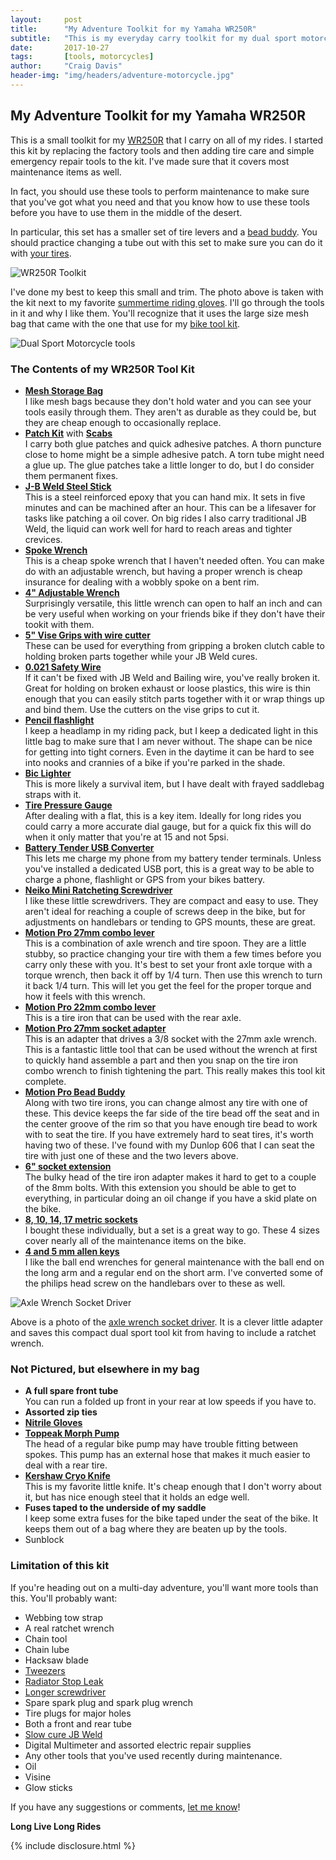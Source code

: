 ```yaml
---
layout:     post
title:      "My Adventure Toolkit for my Yamaha WR250R"
subtitle:   "This is my everyday carry toolkit for my dual sport motorcycle. This is a compact toolkit for a WR250R."
date:       2017-10-27
tags:       [tools, motorcycles]
author:     "Craig Davis"
header-img: "img/headers/adventure-motorcycle.jpg"
---
```


<style>
.overlay {
  background: rgba(0, 0, 0, 0.6);
}
</style>

## My Adventure Toolkit for my Yamaha WR250R

This is a small toolkit for my [WR250R](https://www.yamahamotorsports.com/dual-sport/models/wr250r)
that I carry on all of my rides. I started this kit by replacing the factory
tools and then adding tire care and simple emergency repair tools to the kit.
I've made sure that it covers most maintenance items as well.

In fact, you should use these tools to perform maintenance to make sure that
you've got what you need and that you know how to use these tools before you
have to use them in the middle of the desert.

In particular, this set has a smaller set of tire levers and a
[bead buddy](https://www.youtube.com/watch?v=Ir_Xo-g2dnQ). You should practice
changing a tube out with this set to make sure you can do it with
[your tires](http://wr250r.com/articles/tire-guide).

![WR250R Toolkit](/img/posts/adventure-motorcycle-tools/wr250r-toolkit.jpg)

I've done my best to keep this small and trim. The photo above is taken with the
kit next to my favorite [summertime riding gloves](http://amzn.to/2ySNDg9). I'll
go through the tools in it and why I like them. You'll recognize that it uses
the large size mesh bag that came with the one that use for my
[bike tool kit](/2015/06/29/rule-31-essential-bike-tool-kit).

![Dual Sport Motorcycle tools](/img/posts/adventure-motorcycle-tools/dual-sport-tools.jpg)

### The Contents of my WR250R Tool Kit

* __[Mesh Storage Bag](http://amzn.to/2iFJFUm)__<br>
  I like mesh bags because they don't hold water and you can see your
  tools easily through them. They aren't as durable as they could be, but they
  are cheap enough to occasionally replace.
* __[Patch Kit](http://amzn.to/2gKcryI)__ with __[Scabs](http://amzn.to/2gJOmIx)__<br>
  I carry both glue patches and quick adhesive patches. A thorn puncture close
  to home might be a simple adhesive patch. A torn tube might need a glue up.
  The glue patches take a little longer to do, but I do consider them
  permanent fixes.
* __[J-B Weld Steel Stick](http://amzn.to/2y9WWvg)__<br>
  This is a steel reinforced epoxy that you can hand mix. It sets in five
  minutes and can be machined after an hour. This can be a lifesaver for tasks
  like patching a oil cover. On big rides I also carry traditional JB Weld,
  the liquid can work well for hard to reach areas and tighter crevices.
* __[Spoke Wrench](http://amzn.to/2hgRTyD)__<br>
  This is a cheap spoke wrench that I haven't needed often. You can make
  do with an adjustable wrench, but having a proper wrench is cheap insurance
  for dealing with a wobbly spoke on a bent rim.
* __[4" Adjustable Wrench](http://amzn.to/2i9XAOv)__<br>
  Surprisingly versatile, this little wrench can open to half an inch and
  can be very useful when working on your friends bike if they don't have their
  tookit with them.
* __[5" Vise Grips with wire cutter](http://amzn.to/2gIJL9r)__<br>
  These can be used for everything from gripping a broken clutch cable to
  holding broken parts together while your JB Weld cures.
* __[0.021 Safety Wire](http://amzn.to/2hgQ8BA)__<br>
  If it can't be fixed with JB Weld and Bailing wire, you've really broken it.
  Great for holding on broken exhaust or loose plastics, this wire is thin
  enough that you can easily stitch parts together with it or wrap things up
  and bind them. Use the cutters on the vise grips to cut it.
* __[Pencil flashlight](http://amzn.to/2iaHBzE)__<br>
  I keep a headlamp in my riding pack, but I keep a dedicated light in this
  little bag to make sure that I am never without. The shape can be nice for
  getting into tight corners. Even in the daytime it can be hard to see into
  nooks and crannies of a bike if you're parked in the shade.
* __[Bic Lighter](https://amzn.to/3QWMAFX)__<br>
  This is more likely a survival item, but I have dealt with frayed saddlebag
  straps with it.
* __[Tire Pressure Gauge](http://amzn.to/2gJMQpP)__<br>
  After dealing with a flat, this is a key item. Ideally for long rides you
  could carry a more accurate dial gauge, but for a quick fix this will do
  when it only matter that you're at 15 and not 5psi.
* __[Battery Tender USB Converter](http://amzn.to/2gHr5qt)__<br>
  This lets me charge my phone from my battery tender terminals. Unless you've
  installed a dedicated USB port, this is a great way to be able to charge a
  phone, flashlight or GPS from your bikes battery.
* __[Neiko Mini Ratcheting Screwdriver](http://amzn.to/2ze8zRR)__<br>
  I like these little screwdrivers. They are compact and easy to use. They
  aren't ideal for reaching a couple of screws deep in the bike, but for
  adjustments on handlebars or tending to GPS mounts, these are great.
* __[Motion Pro 27mm combo lever](http://amzn.to/2zUhMfc)__<br>
  This is a combination of axle wrench and tire spoon. They are a little stubby,
  so practice changing your tire with them a few times before you carry only
  these with you. It's best to set your front axle torque with a torque wrench,
  then back it off by 1/4 turn. Then use this wrench to turn it back 1/4 turn.
  This will let you get the feel for the proper torque and how it feels with
  this wrench.
* __[Motion Pro 22mm combo lever](http://amzn.to/2zUIMeH)__<br>
  This is a tire iron that can be used with the rear axle.
* __[Motion Pro 27mm socket adapter](http://amzn.to/2gJFxhN)__<br>
  This is an adapter that drives a 3/8 socket with the 27mm axle wrench. This is
  a fantastic little tool that can be used without the wrench at first to
  quickly hand assemble a part and then you snap on the tire iron combo wrench
  to finish tightening the part. This really makes this tool kit complete.
* __[Motion Pro Bead Buddy](http://amzn.to/2gHgonY)__<br>
  Along with two tire irons, you can change almost any tire with one of these.
  This device keeps the far side of the tire bead off the seat and in the center
  groove of the rim so that you have enough tire bead to work with to seat the
  tire. If you have extremely hard to seat tires, it's worth having two of
  these. I've found with my Dunlop 606 that I can seat the tire with just
  one of these and the two levers above.
* __[6" socket extension](http://amzn.to/2ibVKgb)__<br>
  The bulky head of the tire iron adapter makes it hard to get to a couple of
  the 8mm bolts. With this extension you should be able to get to everything,
  in particular doing an oil change if you have a skid plate on the bike.
* __[8, 10, 14, 17 metric sockets](https://amzn.to/40rqbn0)__<br>
  I bought these individually, but a set is a great way to go. These 4 sizes
  cover nearly all of the maintenance items on the bike.
* __[4 and 5 mm allen keys](http://amzn.to/2gJGUgr)__<br>
  I like the ball end wrenches for general maintenance with the ball end on the
  long arm and a regular end on the short arm. I've converted some of the
  philips head screw on the handlebars over to these as well.

![Axle Wrench Socket Driver](/img/posts/adventure-motorcycle-tools/axle-wrench.jpg)

Above is a photo of the [axle wrench socket driver](http://amzn.to/2gJFxhN). It
is a clever little adapter and saves this compact dual sport tool kit from
having to include a ratchet wrench.

### Not Pictured, but elsewhere in my bag
* __A full spare front tube__<br>
  You can run a folded up front in your rear at low speeds if you have to.
* __Assorted zip ties__
* __[Nitrile Gloves](http://amzn.to/2zUkW2y)__
* __[Toppeak Morph Pump](http://amzn.to/2gK612R)__<br>
  The head of a regular bike pump may have trouble fitting between spokes. This
  pump has an external hose that makes it much easier to deal with a rear tire.
* __[Kershaw Cryo Knife](http://amzn.to/2gKXRXD)__<br>
  This is my favorite little knife. It's cheap enough that I don't worry about
  it, but has nice enough steel that it holds an edge well.
* __Fuses taped to the underside of my saddle__<br>
  I keep some extra fuses for the bike taped under the seat of the bike. It
  keeps them out of a bag where they are beaten up by the tools.
* Sunblock

### Limitation of this kit

If you're heading out on a multi-day adventure, you'll want more tools than
this. You'll probably want:

* Webbing tow strap
* A real ratchet wrench
* Chain tool
* Chain lube
* Hacksaw blade
* [Tweezers](http://amzn.to/2ico4ir)
* [Radiator Stop Leak](http://amzn.to/2zh93GR)
* [Longer screwdriver](http://amzn.to/2zXcnEg)
* Spare spark plug and spark plug wrench
* Tire plugs for major holes
* Both a front and rear tube
* [Slow cure JB Weld](http://amzn.to/2ycgOxJ)
* Digital Multimeter and assorted electric repair supplies
* Any other tools that you've used recently during maintenance.
* Oil
* Visine
* Glow sticks



If you have any suggestions or comments, [let me know](https://twitter.com/There4Dev)!

**Long Live Long Rides**

{% include disclosure.html %}
